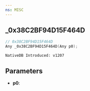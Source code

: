 ```yaml
---
ns: MISC
---
```

## _0x38C2BF94D15F464D

```c
// 0x38C2BF94D15F464D
Any _0x38C2BF94D15F464D(Any p0);
```

```
NativeDB Introduced: v1207
```

## Parameters
* **p0**:
